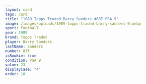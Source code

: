 ```yaml
---
layout: card
tags: card
title: "1989 Topps Traded Barry Sanders #83T PSA 9"
image: /images/uploads/1989-topps-traded-barry-sanders-9.webp
sport: Football
year: 1989
brand: Topps Traded
player: Barry Sanders
lastName: Sanders
number: 83T
isRookie: true
condition: PSA 9
value: 23
displayCase: "4"
order: 10
---
```

